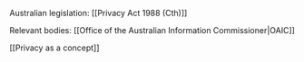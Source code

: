 Australian legislation:
[[Privacy Act 1988 (Cth)]]

Relevant bodies:
[[Office of the Australian Information Commissioner|OAIC]]

[[Privacy as a concept]]